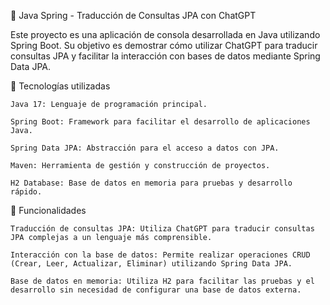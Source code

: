 🧠 Java Spring - Traducción de Consultas JPA con ChatGPT

Este proyecto es una aplicación de consola desarrollada en Java utilizando Spring Boot. Su objetivo es demostrar cómo utilizar ChatGPT para traducir consultas JPA y facilitar la interacción con bases de datos mediante Spring Data JPA.

🚀 Tecnologías utilizadas

    Java 17: Lenguaje de programación principal.

    Spring Boot: Framework para facilitar el desarrollo de aplicaciones Java.

    Spring Data JPA: Abstracción para el acceso a datos con JPA.

    Maven: Herramienta de gestión y construcción de proyectos.

    H2 Database: Base de datos en memoria para pruebas y desarrollo rápido.


🧰 Funcionalidades

    Traducción de consultas JPA: Utiliza ChatGPT para traducir consultas JPA complejas a un lenguaje más comprensible.

    Interacción con la base de datos: Permite realizar operaciones CRUD (Crear, Leer, Actualizar, Eliminar) utilizando Spring Data JPA.

    Base de datos en memoria: Utiliza H2 para facilitar las pruebas y el desarrollo sin necesidad de configurar una base de datos externa.
